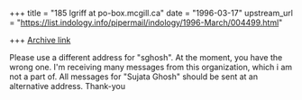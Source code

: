 +++
title = "185 lgriff at po-box.mcgill.ca"
date = "1996-03-17"
upstream_url = "https://list.indology.info/pipermail/indology/1996-March/004499.html"

+++
[Archive link](https://list.indology.info/pipermail/indology/1996-March/004499.html)

Please use a different address for "sghosh".  At the moment, you have the 
wrong one.  I'm receiving many messages from this organization, which i am not 
a part of.  All messages for "Sujata Ghosh" should be sent at an alternative 
address.
                                          Thank-you




